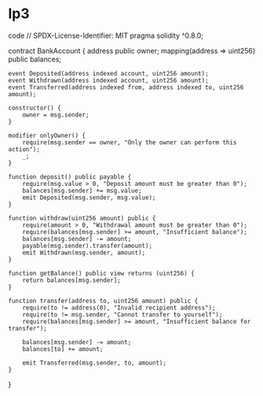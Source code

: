 # lp3
code
// SPDX-License-Identifier: MIT
pragma solidity ^0.8.0;

contract BankAccount {
    address public owner;
    mapping(address => uint256) public balances;

    event Deposited(address indexed account, uint256 amount);
    event Withdrawn(address indexed account, uint256 amount);
    event Transferred(address indexed from, address indexed to, uint256 amount);

    constructor() {
        owner = msg.sender;
    }

    modifier onlyOwner() {
        require(msg.sender == owner, "Only the owner can perform this action");
        _;
    }

    function deposit() public payable {
        require(msg.value > 0, "Deposit amount must be greater than 0");
        balances[msg.sender] += msg.value;
        emit Deposited(msg.sender, msg.value);
    }

    function withdraw(uint256 amount) public {
        require(amount > 0, "Withdrawal amount must be greater than 0");
        require(balances[msg.sender] >= amount, "Insufficient balance");
        balances[msg.sender] -= amount;
        payable(msg.sender).transfer(amount);
        emit Withdrawn(msg.sender, amount);
    }

    function getBalance() public view returns (uint256) {
        return balances[msg.sender];
    }

    function transfer(address to, uint256 amount) public {
        require(to != address(0), "Invalid recipient address");
        require(to != msg.sender, "Cannot transfer to yourself");
        require(balances[msg.sender] >= amount, "Insufficient balance for transfer");

        balances[msg.sender] -= amount;
        balances[to] += amount;

        emit Transferred(msg.sender, to, amount);
    }
}
